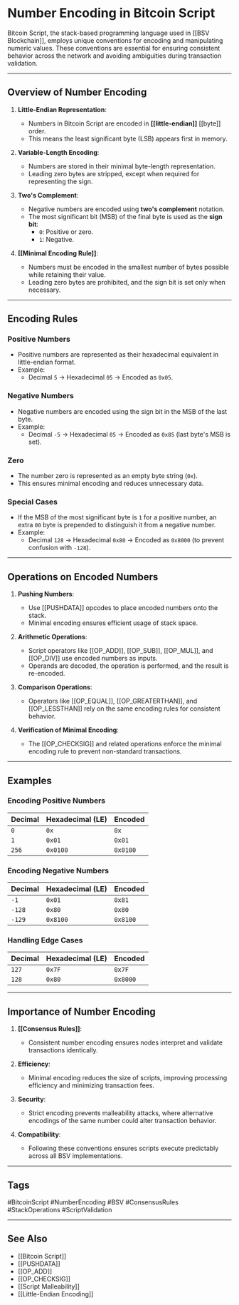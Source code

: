 # Number Encoding in Bitcoin Script

Bitcoin Script, the stack-based programming language used in [[BSV Blockchain]], employs unique conventions for encoding and manipulating numeric values. These conventions are essential for ensuring consistent behavior across the network and avoiding ambiguities during transaction validation.

---

## Overview of Number Encoding

1. **Little-Endian Representation**:
   - Numbers in Bitcoin Script are encoded in **[[little-endian]]** [[byte]] order.
   - This means the least significant byte (LSB) appears first in memory.

2. **Variable-Length Encoding**:
   - Numbers are stored in their minimal byte-length representation.
   - Leading zero bytes are stripped, except when required for representing the sign.

3. **Two's Complement**:
   - Negative numbers are encoded using **two's complement** notation.
   - The most significant bit (MSB) of the final byte is used as the **sign bit**:
     - `0`: Positive or zero.
     - `1`: Negative.

4. **[[Minimal Encoding Rule]]**:
   - Numbers must be encoded in the smallest number of bytes possible while retaining their value.
   - Leading zero bytes are prohibited, and the sign bit is set only when necessary.

---

## Encoding Rules

### Positive Numbers
- Positive numbers are represented as their hexadecimal equivalent in little-endian format.
- Example:
  - Decimal `5` → Hexadecimal `05` → Encoded as `0x05`.

### Negative Numbers
- Negative numbers are encoded using the sign bit in the MSB of the last byte.
- Example:
  - Decimal `-5` → Hexadecimal `05` → Encoded as `0x85` (last byte's MSB is set).

### Zero
- The number zero is represented as an empty byte string (`0x`).
- This ensures minimal encoding and reduces unnecessary data.

### Special Cases
- If the MSB of the most significant byte is `1` for a positive number, an extra `00` byte is prepended to distinguish it from a negative number.
- Example:
  - Decimal `128` → Hexadecimal `0x80` → Encoded as `0x8000` (to prevent confusion with `-128`).

---

## Operations on Encoded Numbers

1. **Pushing Numbers**:
   - Use [[PUSHDATA]] opcodes to place encoded numbers onto the stack.
   - Minimal encoding ensures efficient usage of stack space.

2. **Arithmetic Operations**:
   - Script operators like [[OP_ADD]], [[OP_SUB]], [[OP_MUL]], and [[OP_DIV]] use encoded numbers as inputs.
   - Operands are decoded, the operation is performed, and the result is re-encoded.

3. **Comparison Operations**:
   - Operators like [[OP_EQUAL]], [[OP_GREATERTHAN]], and [[OP_LESSTHAN]] rely on the same encoding rules for consistent behavior.

4. **Verification of Minimal Encoding**:
   - The [[OP_CHECKSIG]] and related operations enforce the minimal encoding rule to prevent non-standard transactions.

---

## Examples

### Encoding Positive Numbers
| Decimal | Hexadecimal (LE) | Encoded |
|---------|------------------|---------|
| `0`     | `0x`             | `0x`    |
| `1`     | `0x01`           | `0x01`  |
| `256`   | `0x0100`         | `0x0100`|

### Encoding Negative Numbers
| Decimal | Hexadecimal (LE) | Encoded |
|---------|------------------|---------|
| `-1`    | `0x01`           | `0x81`  |
| `-128`  | `0x80`           | `0x80`  |
| `-129`  | `0x8100`         | `0x8100`|

### Handling Edge Cases
| Decimal | Hexadecimal (LE) | Encoded |
|---------|------------------|---------|
| `127`   | `0x7F`           | `0x7F`  |
| `128`   | `0x80`           | `0x8000`|

---

## Importance of Number Encoding

1. **[[Consensus Rules]]**:
   - Consistent number encoding ensures nodes interpret and validate transactions identically.

2. **Efficiency**:
   - Minimal encoding reduces the size of scripts, improving processing efficiency and minimizing transaction fees.

3. **Security**:
   - Strict encoding prevents malleability attacks, where alternative encodings of the same number could alter transaction behavior.

4. **Compatibility**:
   - Following these conventions ensures scripts execute predictably across all BSV implementations.

---

## Tags

#BitcoinScript #NumberEncoding #BSV #ConsensusRules #StackOperations #ScriptValidation

---

## See Also

- [[Bitcoin Script]]
- [[PUSHDATA]]
- [[OP_ADD]]
- [[OP_CHECKSIG]]
- [[Script Malleability]]
- [[Little-Endian Encoding]]
